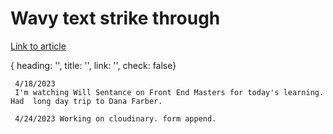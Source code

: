 # Wavy text strike through
[Link to article](https://www.tjvantoll.com/2013/09/12/building-custom-text-strikethroughs-with-css/)


{
     heading: '',
     title: '',
     link: '',
     check: false}

     4/18/2023
     I'm watching Will Sentance on Front End Masters for today's learning. Had  long day trip to Dana Farber. 
     
     4/24/2023 Working on cloudinary. form append.
